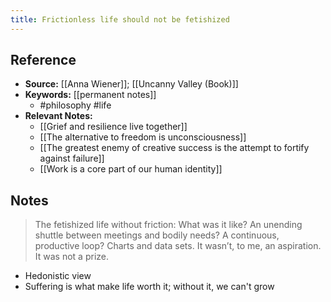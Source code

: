 ```yaml
---
title: Frictionless life should not be fetishized
---
```

## Reference
- **Source:** [[Anna Wiener]]; [[Uncanny Valley (Book)]]
- **Keywords:** [[permanent notes]]
	- #philosophy #life
- **Relevant Notes:**
	- [[Grief and resilience live together]]
	- [[The alternative to freedom is unconsciousness]]
	- [[The greatest enemy of creative success is the attempt to fortify against failure]]
	- [[Work is a core part of our human identity]]
## Notes
> The fetishized life without friction: What was it like? An unending shuttle between meetings and bodily needs? A continuous, productive loop? Charts and data sets. It wasn’t, to me, an aspiration. It was not a prize.
- Hedonistic view
- Suffering is what make life worth it; without it, we can't  grow
